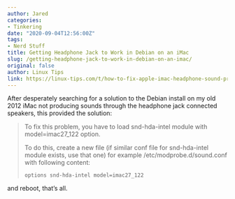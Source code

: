 ```yaml
---
author: Jared
categories:
- Tinkering
date: "2020-09-04T12:56:00Z"
tags:
- Nerd Stuff
title: Getting Headphone Jack to Work in Debian on an iMac
slug: /getting-headphone-jack-to-work-in-debian-on-an-imac/
original: false
author: Linux Tips
link: https://linux-tips.com/t/how-to-fix-apple-imac-headphone-sound-problem/285
---
```

After desperately searching for a solution to the Debian install on my old 2012 iMac not producing sounds through the headphone jack connected speakers, this provided the solution:

> To fix this problem, you have to load snd-hda-intel module with model=imac27_122 option.
>
>  To do this, create a new file (if similar conf file for snd-hda-intel module exists, use that one) for example /etc/modprobe.d/sound.conf with following content:
>
> ~~~
> options snd-hda-intel model=imac27_122
> ~~~

and reboot, that’s all.
